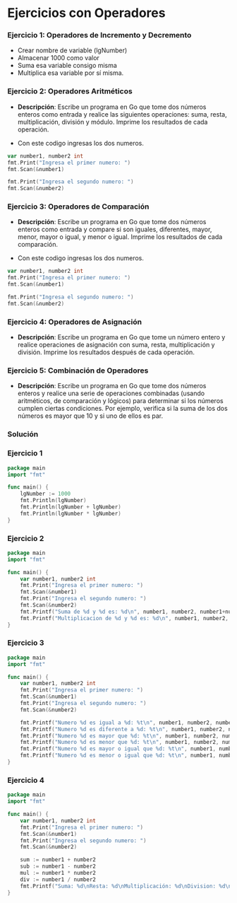 # Ejercicios con Operadores

### Ejercicio 1: Operadores de Incremento y Decremento

- Crear nombre de variable (lgNumber)
- Almacenar 1000 como valor
- Suma esa variable consigo misma
- Multiplica esa variable por sí misma.

### Ejercicio 2: Operadores Aritméticos

- **Descripción**: Escribe un programa en Go que tome dos números enteros como entrada y realice las siguientes operaciones: suma, resta, multiplicación, división y módulo. Imprime los resultados de cada operación.

- Con este codigo ingresas los dos numeros.

```go
var number1, number2 int
fmt.Print("Ingresa el primer numero: ")
fmt.Scan(&number1)

fmt.Print("Ingresa el segundo numero: ")
fmt.Scan(&number2)
```

### Ejercicio 3: Operadores de Comparación

- **Descripción**: Escribe un programa en Go que tome dos números enteros como entrada y compare si son iguales, diferentes, mayor, menor, mayor o igual, y menor o igual. Imprime los resultados de cada comparación.

- Con este codigo ingresas los dos numeros.

```go
var number1, number2 int
fmt.Print("Ingresa el primer numero: ")
fmt.Scan(&number1)

fmt.Print("Ingresa el segundo numero: ")
fmt.Scan(&number2)
```


### Ejercicio 4: Operadores de Asignación

- **Descripción**: Escribe un programa en Go que tome un número entero y realice operaciones de asignación con suma, resta, multiplicación y división. Imprime los resultados después de cada operación.

### Ejercicio 5: Combinación de Operadores

- **Descripción**: Escribe un programa en Go que tome dos números enteros y realice una serie de operaciones combinadas (usando aritméticos, de comparación y lógicos) para determinar si los números cumplen ciertas condiciones. Por ejemplo, verifica si la suma de los dos números es mayor que 10 y si uno de ellos es par.

### Solución

### Ejercicio 1
```go
package main
import "fmt"

func main() {
	lgNumber := 1000
	fmt.Println(lgNumber)
	fmt.Println(lgNumber + lgNumber)
	fmt.Println(lgNumber * lgNumber)
}
```

### Ejercicio 2

```go
package main
import "fmt"

func main() {
    var number1, number2 int
    fmt.Print("Ingresa el primer numero: ")
    fmt.Scan(&number1)
    fmt.Print("Ingresa el segundo numero: ")
    fmt.Scan(&number2)
    fmt.Printf("Suma de %d y %d es: %d\n", number1, number2, number1+number2)
    fmt.Printf("Multiplicacion de %d y %d es: %d\n", number1, number2, number1*number2)
}

```

### Ejercicio 3

```go
package main
import "fmt"

func main() {
	var number1, number2 int
	fmt.Print("Ingresa el primer numero: ")
	fmt.Scan(&number1)
	fmt.Print("Ingresa el segundo numero: ")
	fmt.Scan(&number2)

	fmt.Printf("Numero %d es igual a %d: %t\n", number1, number2, number1 == number2)
	fmt.Printf("Numero %d es diferente a %d: %t\n", number1, number2, number1 != number2)
	fmt.Printf("Numero %d es mayor que %d: %t\n", number1, number2, number1 > number2)
	fmt.Printf("Numero %d es menor que %d: %t\n", number1, number2, number1 < number2)
	fmt.Printf("Numero %d es mayor o igual que %d: %t\n", number1, number2, number1 >= number2)
	fmt.Printf("Numero %d es menor o igual que %d: %t\n", number1, number2, number1 <= number2)
}
```

### Ejercicio 4

```go
package main
import "fmt"

func main() {
	var number1, number2 int
	fmt.Print("Ingresa el primer numero: ")
	fmt.Scan(&number1)
	fmt.Print("Ingresa el segundo numero: ")
	fmt.Scan(&number2)

	sum := number1 + number2
	sub := number1 - number2
	mul := number1 * number2
	div := number1 / number2
	fmt.Printf("Suma: %d\nResta: %d\nMultiplicación: %d\nDivision: %d\n", sum, sub, mul, div)
}

```